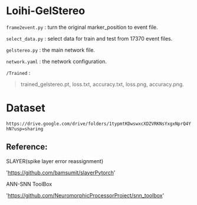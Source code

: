 # Loihi-GelStereo

`frame2event.py` : turn the original marker_position to event file.

`select_data.py` : select data for train and test from 17370 event files.

`gelstereo.py` : the main network file.

`network.yaml` : the network configuration.

`/Trained` :

> trained_gelstereo.pt, loss.txt, accuracy.txt, loss.png, accuracy.png.

# Dataset

`https://drive.google.com/drive/folders/1typmtKDwswxcXDZVRKNsYxgxNprQ4YhN?usp=sharing`

## Reference:

SLAYER(spike layer error reassignment)

'https://github.com/bamsumit/slayerPytorch'

ANN-SNN ToolBox

'https://github.com/NeuromorphicProcessorProject/snn_toolbox'

